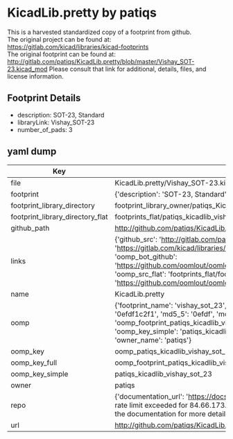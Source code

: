 # KicadLib.pretty by patiqs  
This is a harvested standardized copy of a footprint from github.  
The original project can be found at:  
https://gitlab.com/kicad/libraries/kicad-footprints  
The original footprint can be found at:
http://gitlab.com/patiqs/KicadLib.pretty/blob/master/Vishay_SOT-23.kicad_mod
Please consult that link for additional, details, files, and license information.  
## Footprint Details
* description: SOT-23, Standard  
* libraryLink: Vishay_SOT-23  
* number_of_pads: 3  
## yaml dump  
| Key | Value |  
| --- | --- |  
| file | KicadLib.pretty/Vishay_SOT-23.kicad_mod |  
| footprint | {'description': 'SOT-23, Standard', 'libraryLink': 'Vishay_SOT-23', 'number_of_pads': 3} |  
| footprint_library_directory | footprint_library_owner/patiqs_KicadLib.pretty |  
| footprint_library_directory_flat | footprints_flat/patiqs_kicadlib_vishay_sot_23/working |  
| github_path | http://github.com/patiqs/KicadLib.pretty/blob/master/Vishay_SOT-23.kicad_mod |  
| links | {'github_src': 'http://gitlab.com/patiqs/KicadLib.pretty/blob/master/Vishay_SOT-23.kicad_mod', 'github_src_repo': 'https://gitlab.com/kicad/libraries/kicad-footprints', 'oomp_bot': 'footprints/patiqs_kicadlib_vishay_sot_23/working', 'oomp_bot_github': 'https://github.com/oomlout/oomlout_oomp_footprint_bot/tree/main/footprints/patiqs_kicadlib_vishay_sot_23/working', 'oomp_src_flat': 'footprints_flat/footprints_flat/patiqs_kicadlib_vishay_sot_23/working', 'oomp_src_flat_github': 'https://github.com/oomlout/oomlout_oomp_footprint_src/tree/main/footprints_flat/patiqs_kicadlib_vishay_sot_23/working'} |  
| name | KicadLib.pretty |  
| oomp | {'footprint_name': 'vishay_sot_23', 'library_name': 'kicadlib', 'md5': '0efdf1c2f1d9af46a3d730d02bf54bb0', 'md5_10': '0efdf1c2f1', 'md5_5': '0efdf', 'md5_6': '0efdf1', 'oomp_key': 'oomp_patiqs_kicadlib_vishay_sot_23', 'oomp_key_extra': 'oomp_footprint_patiqs_kicadlib_vishay_sot_23', 'oomp_key_full': 'oomp_footprint_patiqs_kicadlib_vishay_sot_23_0efdf1', 'oomp_key_simple': 'patiqs_kicadlib_vishay_sot_23', 'original_filename': 'KicadLib.pretty/Vishay_SOT-23.kicad_mod', 'owner_name': 'patiqs'} |  
| oomp_key | oomp_patiqs_kicadlib_vishay_sot_23 |  
| oomp_key_full | oomp_footprint_patiqs_kicadlib_vishay_sot_23 |  
| oomp_key_simple | patiqs_kicadlib_vishay_sot_23 |  
| owner | patiqs |  
| repo | {'documentation_url': 'https://docs.github.com/rest/overview/resources-in-the-rest-api#rate-limiting', 'message': "API rate limit exceeded for 84.66.173.59. (But here's the good news: Authenticated requests get a higher rate limit. Check out the documentation for more details.)"} |  
| url | http://github.com/patiqs/KicadLib.pretty |  

